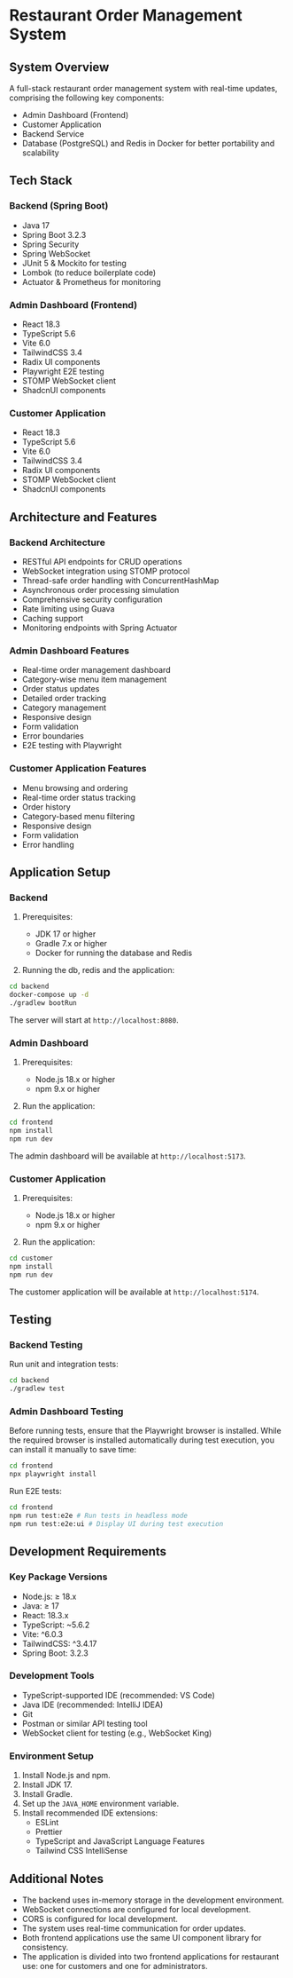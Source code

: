 # Restaurant Order Management System

## System Overview

A full-stack restaurant order management system with real-time updates, comprising the following key components:

- Admin Dashboard (Frontend)
- Customer Application
- Backend Service
- Database (PostgreSQL) and Redis in Docker for better portability and scalability

## Tech Stack

### Backend (Spring Boot)

- Java 17
- Spring Boot 3.2.3
- Spring Security
- Spring WebSocket
- JUnit 5 & Mockito for testing
- Lombok (to reduce boilerplate code)
- Actuator & Prometheus for monitoring

### Admin Dashboard (Frontend)

- React 18.3
- TypeScript 5.6
- Vite 6.0
- TailwindCSS 3.4
- Radix UI components
- Playwright E2E testing
- STOMP WebSocket client
- ShadcnUI components

### Customer Application

- React 18.3
- TypeScript 5.6
- Vite 6.0
- TailwindCSS 3.4
- Radix UI components
- STOMP WebSocket client
- ShadcnUI components

## Architecture and Features

### Backend Architecture

- RESTful API endpoints for CRUD operations
- WebSocket integration using STOMP protocol
- Thread-safe order handling with ConcurrentHashMap
- Asynchronous order processing simulation
- Comprehensive security configuration
- Rate limiting using Guava
- Caching support
- Monitoring endpoints with Spring Actuator

### Admin Dashboard Features

- Real-time order management dashboard
- Category-wise menu item management
- Order status updates
- Detailed order tracking
- Category management
- Responsive design
- Form validation
- Error boundaries
- E2E testing with Playwright

### Customer Application Features

- Menu browsing and ordering
- Real-time order status tracking
- Order history
- Category-based menu filtering
- Responsive design
- Form validation
- Error handling

## Application Setup

### Backend

1. Prerequisites:
   - JDK 17 or higher
   - Gradle 7.x or higher
   - Docker for running the database and Redis

2. Running the db, redis and the application:

```sh
cd backend
docker-compose up -d
./gradlew bootRun
```

The server will start at `http://localhost:8080`.

### Admin Dashboard

1. Prerequisites:
   - Node.js 18.x or higher
   - npm 9.x or higher

2. Run the application:

```sh
cd frontend
npm install
npm run dev
```

The admin dashboard will be available at `http://localhost:5173`.

### Customer Application

1. Prerequisites:
   - Node.js 18.x or higher
   - npm 9.x or higher

2. Run the application:

```sh
cd customer
npm install
npm run dev
```

The customer application will be available at `http://localhost:5174`.

## Testing

### Backend Testing

Run unit and integration tests:

```sh
cd backend
./gradlew test
```

### Admin Dashboard Testing

Before running tests, ensure that the Playwright browser is installed. While the required browser is installed automatically during test execution, you can install it manually to save time:

```sh
cd frontend
npx playwright install
```

Run E2E tests:

```sh
cd frontend
npm run test:e2e # Run tests in headless mode
npm run test:e2e:ui # Display UI during test execution
```

## Development Requirements

### Key Package Versions

- Node.js: ≥ 18.x
- Java: ≥ 17
- React: 18.3.x
- TypeScript: ~5.6.2
- Vite: ^6.0.3
- TailwindCSS: ^3.4.17
- Spring Boot: 3.2.3

### Development Tools

- TypeScript-supported IDE (recommended: VS Code)
- Java IDE (recommended: IntelliJ IDEA)
- Git
- Postman or similar API testing tool
- WebSocket client for testing (e.g., WebSocket King)

### Environment Setup

1. Install Node.js and npm.
2. Install JDK 17.
3. Install Gradle.
4. Set up the `JAVA_HOME` environment variable.
5. Install recommended IDE extensions:
   - ESLint
   - Prettier
   - TypeScript and JavaScript Language Features
   - Tailwind CSS IntelliSense

## Additional Notes

- The backend uses in-memory storage in the development environment.
- WebSocket connections are configured for local development.
- CORS is configured for local development.
- The system uses real-time communication for order updates.
- Both frontend applications use the same UI component library for consistency.
- The application is divided into two frontend applications for restaurant use: one for customers and one for administrators.
